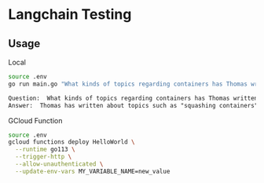 # Langchain Testing

## Usage

Local

```sh
source .env
go run main.go "What kinds of topics regarding containers has Thomas written about"
```

```txt
Question:  What kinds of topics regarding containers has Thomas written about
Answer:  Thomas has written about topics such as "squashing containers" and "using Homebrew as a package manager for macOS."
```

GCloud Function

```sh
source .env
gcloud functions deploy HelloWorld \
  --runtime go113 \
  --trigger-http \
  --allow-unauthenticated \
  --update-env-vars MY_VARIABLE_NAME=new_value
```

<!-- 
IDEAS
- Google Cloud Function v2. Deploy via API. Restructure code. https://cloud.google.com/functions/docs/create-deploy-http-go
- RAG (retrieval augmented API). Pull contents of all my blog posts. Make it a chat interface.
  - Serverless API can't be cloning the Repo every time. Should I put all my data onto a GCP bucket?
  - Make it a chat interface, where you can follow up on questions
  - https://github.com/tmc/langchaingo/blob/main/examples/document-qa-example/document_qa.go
  - https://github.com/tmc/langchaingo/blob/main/examples/chroma-vectorstore-example/chroma_vectorstore_example.go
- Pull contents of all Kubecost codebases & docs
-->

<!-- 
DONE
- Questions are parameterized and passed as CLI Args
- Graceful failure when cloning the repo
- Expose it as an API via GCP Cloud Functions
-->

<!-- 
Memory limit of 128 MiB exceeded with 131 MiB used. Consider increasing the memory limit
Function execution took 40880 ms, finished with status: 'connection error'
-->

<!-- 
// API returned unexpected status code: 400: This model's maximum context length
// is 4097 tokens. However, your messages resulted in 11030 tokens. Please
// reduce the length of the messages.
-->

